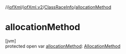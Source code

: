 //[iofXml](../../../index.md)/[iofXml.v2](../index.md)/[ClassRaceInfo](index.md)/[allocationMethod](allocation-method.md)

# allocationMethod

[jvm]\
protected open var [allocationMethod](allocation-method.md): [AllocationMethod](../-allocation-method/index.md)
